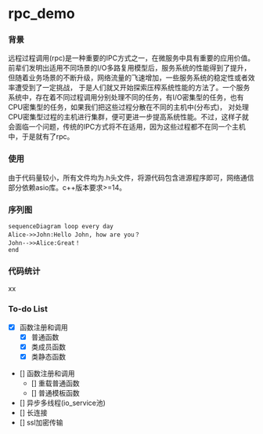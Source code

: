 # rpc_demo

### 背景
远程过程调用(rpc)是一种重要的IPC方式之一，在微服务中具有重要的应用价值。
前辈们发明出适用不同场景的I/O多路复用模型后，服务系统的性能得到了提升，但随着业务场景的不断升级，网络流量的飞速增加，一些服务系统的稳定性或者效率遭受到了一定挑战，
于是人们就又开始探索压榨系统性能的方法了。一个服务系统中，存在着不同过程调用分别处理不同的任务，有I/O密集型的任务，也有CPU密集型的任务，如果我们把这些过程分散在不同的主机中(分布式)，
对处理CPU密集型过程的主机进行集群，便可更进一步提高系统性能。不过，这样子就会面临一个问题，传统的IPC方式将不在适用，因为这些过程都不在同一个主机中，于是就有了rpc。

### 使用
由于代码量较小，所有文件均为.h头文件，将源代码包含进源程序即可，网络通信部分依赖asio库。c++版本要求>=14。

### 序列图
```
sequenceDiagram loop every day 
Alice->>John:Hello John, how are you？
John-->>Alice:Great！
end
```

### 代码统计
xx

### To-do List
- [x] 函数注册和调用
  - [x] 普通函数
  - [x] 类成员函数
  - [x] 类静态函数
- [] 函数注册和调用
  - [] 重载普通函数
  - [] 普通模板函数
- [] 异步多线程(io_service池)
- [] 长连接
- [] ssl加密传输
